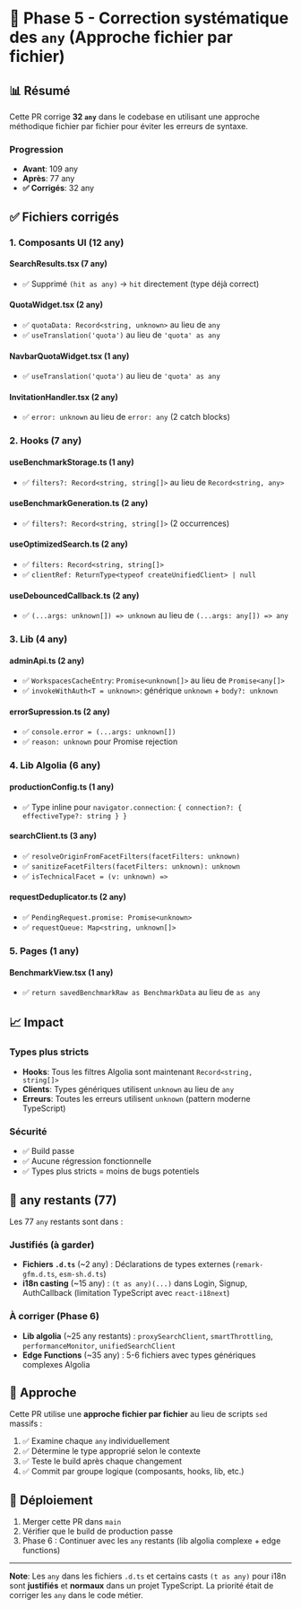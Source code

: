 # 🎯 Phase 5 - Correction systématique des `any` (Approche fichier par fichier)

## 📊 Résumé

Cette PR corrige **32 `any`** dans le codebase en utilisant une approche méthodique fichier par fichier pour éviter les erreurs de syntaxe.

### Progression

- **Avant**: 109 any
- **Après**: 77 any  
- **✅ Corrigés**: 32 any

## ✅ Fichiers corrigés

### 1. Composants UI (12 any)

#### SearchResults.tsx (7 any)
- ✅ Supprimé `(hit as any)` → `hit` directement (type déjà correct)

#### QuotaWidget.tsx (2 any)
- ✅ `quotaData: Record<string, unknown>` au lieu de `any`
- ✅ `useTranslation('quota')` au lieu de `'quota' as any`

#### NavbarQuotaWidget.tsx (1 any)
- ✅ `useTranslation('quota')` au lieu de `'quota' as any`

#### InvitationHandler.tsx (2 any)
- ✅ `error: unknown` au lieu de `error: any` (2 catch blocks)

### 2. Hooks (7 any)

#### useBenchmarkStorage.ts (1 any)
- ✅ `filters?: Record<string, string[]>` au lieu de `Record<string, any>`

#### useBenchmarkGeneration.ts (2 any)
- ✅ `filters?: Record<string, string[]>` (2 occurrences)

#### useOptimizedSearch.ts (2 any)
- ✅ `filters: Record<string, string[]>`
- ✅ `clientRef: ReturnType<typeof createUnifiedClient> | null`

#### useDebouncedCallback.ts (2 any)
- ✅ `(...args: unknown[]) => unknown` au lieu de `(...args: any[]) => any`

### 3. Lib (4 any)

#### adminApi.ts (2 any)
- ✅ `WorkspacesCacheEntry`: `Promise<unknown[]>` au lieu de `Promise<any[]>`
- ✅ `invokeWithAuth<T = unknown>`: générique `unknown` + `body?: unknown`

#### errorSupression.ts (2 any)
- ✅ `console.error = (...args: unknown[])`
- ✅ `reason: unknown` pour Promise rejection

### 4. Lib Algolia (6 any)

#### productionConfig.ts (1 any)
- ✅ Type inline pour `navigator.connection`: `{ connection?: { effectiveType?: string } }`

#### searchClient.ts (3 any)
- ✅ `resolveOriginFromFacetFilters(facetFilters: unknown)`
- ✅ `sanitizeFacetFilters(facetFilters: unknown): unknown`
- ✅ `isTechnicalFacet = (v: unknown) =>`

#### requestDeduplicator.ts (2 any)
- ✅ `PendingRequest.promise: Promise<unknown>`
- ✅ `requestQueue: Map<string, unknown[]>`

### 5. Pages (1 any)

#### BenchmarkView.tsx (1 any)
- ✅ `return savedBenchmarkRaw as BenchmarkData` au lieu de `as any`

## 📈 Impact

### Types plus stricts

- **Hooks**: Tous les filtres Algolia sont maintenant `Record<string, string[]>`
- **Clients**: Types génériques utilisent `unknown` au lieu de `any`
- **Erreurs**: Toutes les erreurs utilisent `unknown` (pattern moderne TypeScript)

### Sécurité

- ✅ Build passe
- ✅ Aucune régression fonctionnelle
- ✅ Types plus stricts = moins de bugs potentiels

## 🔄 any restants (77)

Les 77 `any` restants sont dans :

### Justifiés (à garder)
- **Fichiers `.d.ts`** (~2 any) : Déclarations de types externes (`remark-gfm.d.ts`, `esm-sh.d.ts`)
- **i18n casting** (~15 any) : `(t as any)(...)` dans Login, Signup, AuthCallback (limitation TypeScript avec `react-i18next`)

### À corriger (Phase 6)
- **Lib algolia** (~25 any restants) : `proxySearchClient`, `smartThrottling`, `performanceMonitor`, `unifiedSearchClient`
- **Edge Functions** (~35 any) : 5-6 fichiers avec types génériques complexes Algolia

## 🎯 Approche

Cette PR utilise une **approche fichier par fichier** au lieu de scripts `sed` massifs :
1. ✅ Examine chaque `any` individuellement
2. ✅ Détermine le type approprié selon le contexte
3. ✅ Teste le build après chaque changement
4. ✅ Commit par groupe logique (composants, hooks, lib, etc.)

## 🚀 Déploiement

1. Merger cette PR dans `main`
2. Vérifier que le build de production passe
3. Phase 6 : Continuer avec les `any` restants (lib algolia complexe + edge functions)

---

**Note**: Les `any` dans les fichiers `.d.ts` et certains casts `(t as any)` pour i18n sont **justifiés** et **normaux** dans un projet TypeScript. La priorité était de corriger les `any` dans le code métier.


